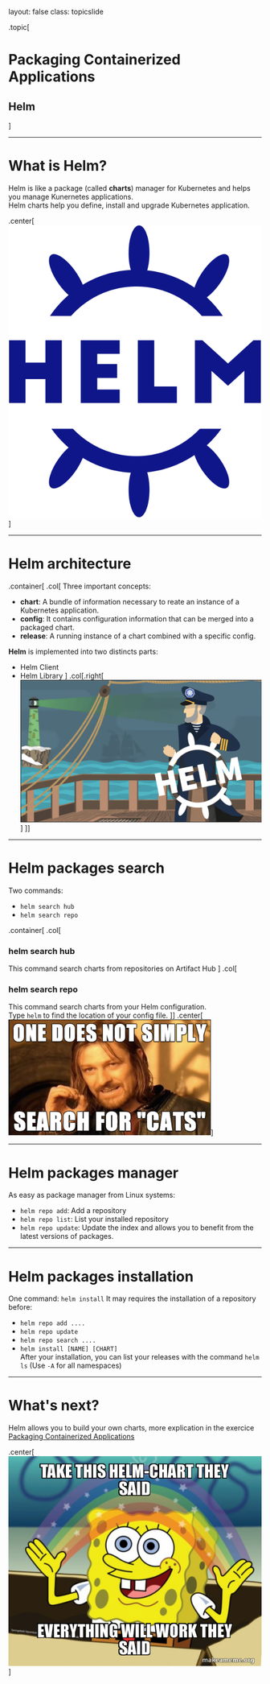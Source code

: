 layout: false
class: topicslide

.topic[

# Packaging Containerized Applications

## Helm

]

---

# What is Helm?
Helm is like a package (called **charts**) manager for Kubernetes and helps you manage Kunernetes applications.  
Helm charts help you define, install and upgrade Kubernetes application.

.center[
![Helm-logo](../img/helm.svg)]

---

# Helm architecture
.container[
.col[
Three important concepts:
- **chart**: A bundle of information necessary to reate an instance of a Kubernetes application.
- **config**: It contains configuration information that can be merged into a packaged chart.
- **release**: A running instance of a chart combined with a specific config.  

**Helm** is implemented into two distincts parts:
- Helm Client
- Helm Library
]
.col[.right[
![:scale 70%, Helm](../img/helm_arch.png)]
]]

---

# Helm packages search
Two commands:
- `helm search hub`
- `helm search repo`  

.container[
.col[
### helm search hub  
This command search charts from repositories on Artifact Hub
]
.col[
### helm search repo
This command search charts from your Helm configuration.  
Type `helm` to find the location of your config file.
]]
.center[![scale: 70%, Helm-search](../img/helm-search.png)]

---

# Helm packages manager
As easy as package manager from Linux systems:
- `helm repo add`: Add a repository
- `helm repo list`: List your installed repository
- `helm repo update`: Update the index and allows you to benefit from the latest versions of packages.

---

# Helm packages installation
One command: `helm install`
It may requires the installation of a repository before:
- `helm repo add ....`
- `helm repo update`
- `helm repo search ....`
- `helm install [NAME] [CHART]`  
After your installation, you can list your releases with the command `helm ls` (Use `-A` for all namespaces)

---

# What's next?
Helm allows you to build your own charts, more explication in the exercice [Packaging Containerized Applications](../exercises-containers/12-AppPackaging.html)

.center[![:scale 80%, Helm-exercices](../img/helmchart.jpg)]